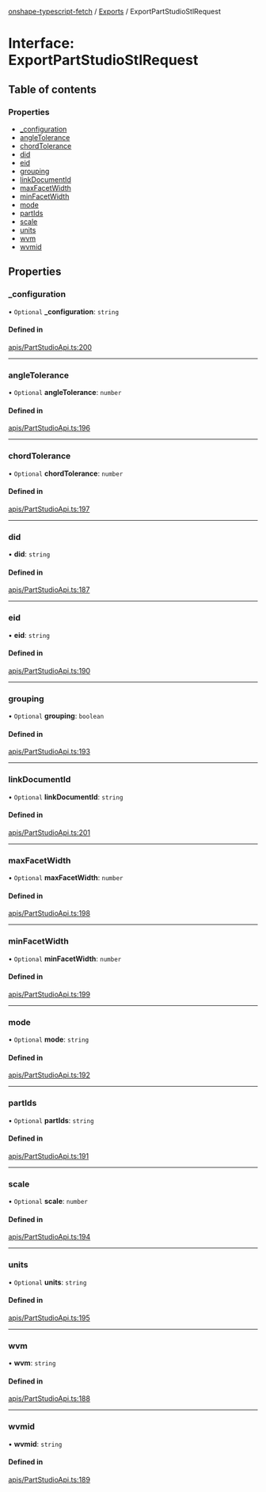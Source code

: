 [onshape-typescript-fetch](../README.md) / [Exports](../modules.md) / ExportPartStudioStlRequest

# Interface: ExportPartStudioStlRequest

## Table of contents

### Properties

- [\_configuration](ExportPartStudioStlRequest.md#_configuration)
- [angleTolerance](ExportPartStudioStlRequest.md#angletolerance)
- [chordTolerance](ExportPartStudioStlRequest.md#chordtolerance)
- [did](ExportPartStudioStlRequest.md#did)
- [eid](ExportPartStudioStlRequest.md#eid)
- [grouping](ExportPartStudioStlRequest.md#grouping)
- [linkDocumentId](ExportPartStudioStlRequest.md#linkdocumentid)
- [maxFacetWidth](ExportPartStudioStlRequest.md#maxfacetwidth)
- [minFacetWidth](ExportPartStudioStlRequest.md#minfacetwidth)
- [mode](ExportPartStudioStlRequest.md#mode)
- [partIds](ExportPartStudioStlRequest.md#partids)
- [scale](ExportPartStudioStlRequest.md#scale)
- [units](ExportPartStudioStlRequest.md#units)
- [wvm](ExportPartStudioStlRequest.md#wvm)
- [wvmid](ExportPartStudioStlRequest.md#wvmid)

## Properties

### \_configuration

• `Optional` **\_configuration**: `string`

#### Defined in

[apis/PartStudioApi.ts:200](https://github.com/toebes/onshape-typescript-fetch/blob/3e11ae1/apis/PartStudioApi.ts#L200)

___

### angleTolerance

• `Optional` **angleTolerance**: `number`

#### Defined in

[apis/PartStudioApi.ts:196](https://github.com/toebes/onshape-typescript-fetch/blob/3e11ae1/apis/PartStudioApi.ts#L196)

___

### chordTolerance

• `Optional` **chordTolerance**: `number`

#### Defined in

[apis/PartStudioApi.ts:197](https://github.com/toebes/onshape-typescript-fetch/blob/3e11ae1/apis/PartStudioApi.ts#L197)

___

### did

• **did**: `string`

#### Defined in

[apis/PartStudioApi.ts:187](https://github.com/toebes/onshape-typescript-fetch/blob/3e11ae1/apis/PartStudioApi.ts#L187)

___

### eid

• **eid**: `string`

#### Defined in

[apis/PartStudioApi.ts:190](https://github.com/toebes/onshape-typescript-fetch/blob/3e11ae1/apis/PartStudioApi.ts#L190)

___

### grouping

• `Optional` **grouping**: `boolean`

#### Defined in

[apis/PartStudioApi.ts:193](https://github.com/toebes/onshape-typescript-fetch/blob/3e11ae1/apis/PartStudioApi.ts#L193)

___

### linkDocumentId

• `Optional` **linkDocumentId**: `string`

#### Defined in

[apis/PartStudioApi.ts:201](https://github.com/toebes/onshape-typescript-fetch/blob/3e11ae1/apis/PartStudioApi.ts#L201)

___

### maxFacetWidth

• `Optional` **maxFacetWidth**: `number`

#### Defined in

[apis/PartStudioApi.ts:198](https://github.com/toebes/onshape-typescript-fetch/blob/3e11ae1/apis/PartStudioApi.ts#L198)

___

### minFacetWidth

• `Optional` **minFacetWidth**: `number`

#### Defined in

[apis/PartStudioApi.ts:199](https://github.com/toebes/onshape-typescript-fetch/blob/3e11ae1/apis/PartStudioApi.ts#L199)

___

### mode

• `Optional` **mode**: `string`

#### Defined in

[apis/PartStudioApi.ts:192](https://github.com/toebes/onshape-typescript-fetch/blob/3e11ae1/apis/PartStudioApi.ts#L192)

___

### partIds

• `Optional` **partIds**: `string`

#### Defined in

[apis/PartStudioApi.ts:191](https://github.com/toebes/onshape-typescript-fetch/blob/3e11ae1/apis/PartStudioApi.ts#L191)

___

### scale

• `Optional` **scale**: `number`

#### Defined in

[apis/PartStudioApi.ts:194](https://github.com/toebes/onshape-typescript-fetch/blob/3e11ae1/apis/PartStudioApi.ts#L194)

___

### units

• `Optional` **units**: `string`

#### Defined in

[apis/PartStudioApi.ts:195](https://github.com/toebes/onshape-typescript-fetch/blob/3e11ae1/apis/PartStudioApi.ts#L195)

___

### wvm

• **wvm**: `string`

#### Defined in

[apis/PartStudioApi.ts:188](https://github.com/toebes/onshape-typescript-fetch/blob/3e11ae1/apis/PartStudioApi.ts#L188)

___

### wvmid

• **wvmid**: `string`

#### Defined in

[apis/PartStudioApi.ts:189](https://github.com/toebes/onshape-typescript-fetch/blob/3e11ae1/apis/PartStudioApi.ts#L189)
